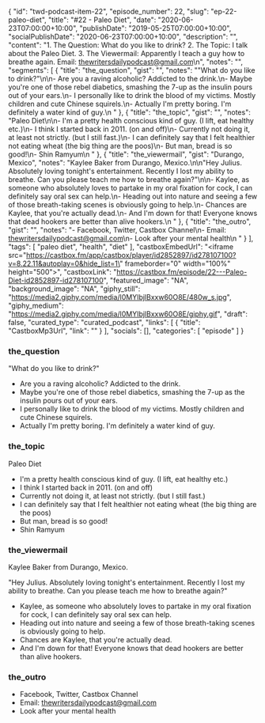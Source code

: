{
	"id": "twd-podcast-item-22",
	"episode_number": 22,
	"slug": "ep-22-paleo-diet",
	"title": "#22 - Paleo Diet",
	"date": "2020-06-23T07:00:00+10:00",
	"publishDate": "2019-05-25T07:00:00+10:00",
	"socialPublishDate": "2020-06-23T07:00:00+10:00",
	"description": "",
	"content": "1. The Question: What do you like to drink? 2. The Topic: I talk about the Paleo Diet. 3. The Viewermail: Apparently I teach a guy how to breathe again. Email: thewritersdailypodcast@gmail.com\n",
	"notes": "",
	"segments": [
		{
			"title": "the_question",
			"gist": "",
			"notes": "\"What do you like to drink?\"\n\n- Are you a raving alcoholic? Addicted to the drink.\n- Maybe you're one of those rebel diabetics, smashing the 7-up as the insulin pours out of your ears.\n- I personally like to drink the blood of my victims. Mostly children and cute Chinese squirels.\n- Actually I'm pretty boring. I'm definitely a water kind of guy.\n      "
		},
		{
			"title": "the_topic",
			"gist": "",
			"notes": "Paleo Diet\n\n- I'm a pretty health conscious kind of guy. (I lift, eat healthy etc.)\n- I think I started back in 2011. (on and off)\n- Currently not doing it, at least not strictly. (but I still fast.)\n- I can definitely say that I felt healthier not eating wheat (the big thing are the poos)\n- But man, bread is so good!\n- Shin Ramyum\n      "
		},
		{
			"title": "the_viewermail",
			"gist": "Durango, Mexico",
			"notes": "Kaylee Baker from Durango, Mexico.\n\n\"Hey Julius. Absolutely loving tonight's entertainment. Recently I lost my ability to breathe. Can you please teach me how to breathe again?\"\n\n- Kaylee, as someone who absolutely loves to partake in my oral fixation for cock, I can definitely say oral sex can help.\n- Heading out into nature and seeing a few of those breath-taking scenes is obviously going to help.\n- Chances are Kaylee, that you're actually dead.\n- And I'm down for that! Everyone knows that dead hookers are better than alive hookers.\n      "
		},
		{
			"title": "the_outro",
			"gist": "",
			"notes": "- Facebook, Twitter, Castbox Channel\n- Email: thewritersdailypodcast@gmail.com\n- Look after your mental health\n      "
		}
	],
	"tags": [
		"paleo diet",
		"health",
		"diet"
	],
	"castboxEmbedUrl": "<iframe src=\"https://castbox.fm/app/castbox/player/id2852897/id278107100?v=8.22.11&autoplay=0&hide_list=1\" frameborder=\"0\" width=\"100%\" height=\"500\"></iframe>",
	"castboxLink": "https://castbox.fm/episode/22---Paleo-Diet-id2852897-id278107100",
	"featured_image": "NA",
	"background_image": "NA",
	"giphy_still": "https://media2.giphy.com/media/l0MYIbjlBxxw60O8E/480w_s.jpg",
	"giphy_medium": "https://media2.giphy.com/media/l0MYIbjlBxxw60O8E/giphy.gif",
	"draft": false,
	"curated_type": "curated_podcast",
	"links": [
		{
			"title": "CastboxMp3Url",
			"link": ""
		}
	],
	"socials": [],
	"categories": [
		"episode"
	]
}

### the_question

"What do you like to drink?"

- Are you a raving alcoholic? Addicted to the drink.
- Maybe you're one of those rebel diabetics, smashing the 7-up as the insulin pours out of your ears.
- I personally like to drink the blood of my victims. Mostly children and cute Chinese squirels.
- Actually I'm pretty boring. I'm definitely a water kind of guy.
      
### the_topic

Paleo Diet

- I'm a pretty health conscious kind of guy. (I lift, eat healthy etc.)
- I think I started back in 2011. (on and off)
- Currently not doing it, at least not strictly. (but I still fast.)
- I can definitely say that I felt healthier not eating wheat (the big thing are the poos)
- But man, bread is so good!
- Shin Ramyum
      
### the_viewermail

Kaylee Baker from Durango, Mexico.

"Hey Julius. Absolutely loving tonight's entertainment. Recently I lost my ability to breathe. Can you please teach me how to breathe again?"

- Kaylee, as someone who absolutely loves to partake in my oral fixation for cock, I can definitely say oral sex can help.
- Heading out into nature and seeing a few of those breath-taking scenes is obviously going to help.
- Chances are Kaylee, that you're actually dead.
- And I'm down for that! Everyone knows that dead hookers are better than alive hookers.
      
### the_outro

- Facebook, Twitter, Castbox Channel
- Email: thewritersdailypodcast@gmail.com
- Look after your mental health
      
